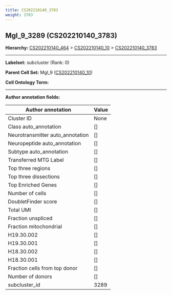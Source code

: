 ```yaml
---
title: CS202210140_3783
weight: 3783
---
```

## Mgl_9_3289 (CS202210140_3783)
<b>Hierarchy: </b>
[CS202210140_464](../CS202210140_464) >
[CS202210140_10](../CS202210140_10) >
[CS202210140_3783](../CS202210140_3783)

---


**Labelset:** subcluster (Rank: 0)

**Parent Cell Set:** Mgl_9 ([CS202210140_10](../CS202210140_10))



**Cell Ontology Term:** 

[MARKER GENES.]: #


---

[TRANSFERRED ANNOTATIONS.]: #


[AUTHOR ANNOTATION FIELDS.]: #


**Author annotation fields:**

| Author annotation | Value |
|-------------------|-------|
|Cluster ID|None|
|Class auto_annotation|[]|
|Neurotransmitter auto_annotation|[]|
|Neuropeptide auto_annotation|[]|
|Subtype auto_annotation|[]|
|Transferred MTG Label|[]|
|Top three regions|[]|
|Top three dissections|[]|
|Top Enriched Genes|[]|
|Number of cells|[]|
|DoubletFinder score|[]|
|Total UMI|[]|
|Fraction unspliced|[]|
|Fraction mitochondrial|[]|
|H19.30.002|[]|
|H19.30.001|[]|
|H18.30.002|[]|
|H18.30.001|[]|
|Fraction cells from top donor|[]|
|Number of donors|[]|
|subcluster_id|3289|
